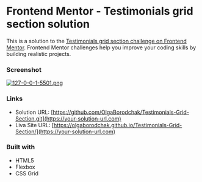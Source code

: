 # Frontend Mentor - Testimonials grid section solution

This is a solution to the [Testimonials grid section challenge on Frontend Mentor](https://www.frontendmentor.io/challenges/testimonials-grid-section-Nnw6J7Un7). Frontend Mentor challenges help you improve your coding skills by building realistic projects. 


### Screenshot

[![127-0-0-1-5501.png](https://i.postimg.cc/Y07S7S5G/127-0-0-1-5501.png)](https://postimg.cc/tZrbt9Cp)


### Links

- Solution URL: [https://github.com/OlgaBorodchak/Testimonials-Grid-Section.git](https://your-solution-url.com)
- Liva Site URL: [https://olgaborodchak.github.io/Testimonials-Grid-Section/](https://your-solution-url.com)


### Built with

- HTML5
- Flexbox
- CSS Grid
